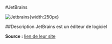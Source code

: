 #JetBrains

![Jetbrains](https://upload.wikimedia.org/wikipedia/en/0/08/JetBrains_beam_logo.svg){width:250px}

##Description
JetBrains est un éditeur de logiciel 

**Source :** [lien de leur site](https://www.jetbrains.com/fr-fr/)
